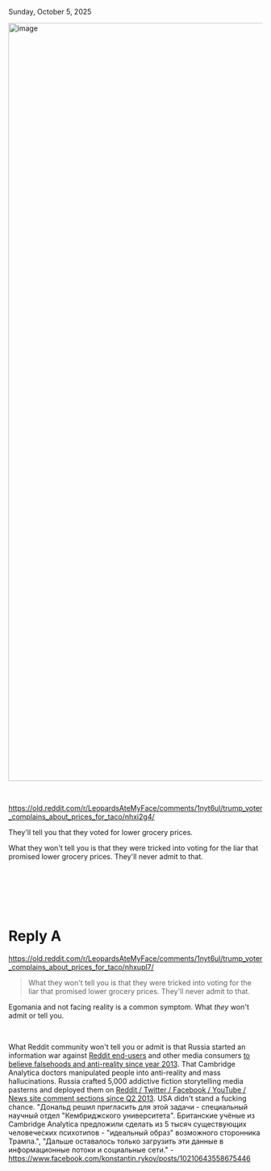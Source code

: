 Sunday, October 5, 2025

<img width="1770" height="1502" alt="image" src="https://github.com/user-attachments/assets/8efebb9a-84f1-4daf-af94-d828a40de3c8" />

&nbsp;

https://old.reddit.com/r/LeopardsAteMyFace/comments/1nyt6ul/trump_voter_complains_about_prices_for_taco/nhxi2g4/

They'll tell you that they voted for lower grocery prices.

What they won't tell you is that they were tricked into voting for the liar that promised lower grocery prices. They'll never admit to that.

&nbsp;

&nbsp;

&nbsp;


# Reply A

https://old.reddit.com/r/LeopardsAteMyFace/comments/1nyt6ul/trump_voter_complains_about_prices_for_taco/nhxupl7/

> What they won't tell you is that they were tricked into voting for the liar that promised lower grocery prices. They'll never admit to that.

Egomania and not facing reality is a common symptom. What *they* won't admit or tell you.

&nbsp;

What Reddit community won't tell you or admit is that Russia started an information war against [Reddit end-users](https://www.bbc.com/news/technology-43301643) and other media consumers [to believe falsehoods and anti-reality since year 2013](https://www.theatlantic.com/international/archive/2014/09/russia-putin-revolutionizing-information-warfare/379880/). That Cambridge Analytica doctors manipulated people into anti-reality and mass hallucinations. Russia crafted 5,000 addictive fiction storytelling media pasterns and deployed them on [Reddit / Twitter / Facebook / YouTube / News site comment sections since Q2 2013](https://www.buzzfeednews.com/article/maxseddon/documents-show-how-russias-troll-army-hit-america). USA didn't stand a fucking chance. "Дональд решил пригласить для этой задачи - специальный научный отдел "Кембриджского университета". Британские учёные из Cambridge Analytica предложили сделать из 5 тысяч существующих человеческих психотипов - "идеальный образ" возможного сторонника Трампа.", "Дальше оставалось только загрузить эти данные в информационные потоки и социальные сети." - https://www.facebook.com/konstantin.rykov/posts/10210643558675446



